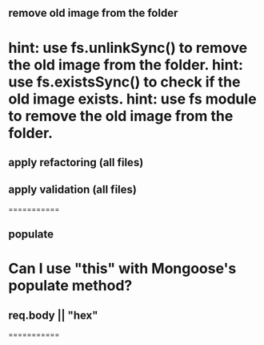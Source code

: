 ## remove old image from the folder
hint: use fs.unlinkSync() to remove the old image from the folder.
hint: use fs.existsSync() to check if the old image exists.
hint: use fs module to remove the old image from the folder.
===========
## apply refactoring (all files)
## apply validation (all files)
===========
## populate
Can I use "this" with Mongoose's populate method?
===========
## req.body || "hex"
===========